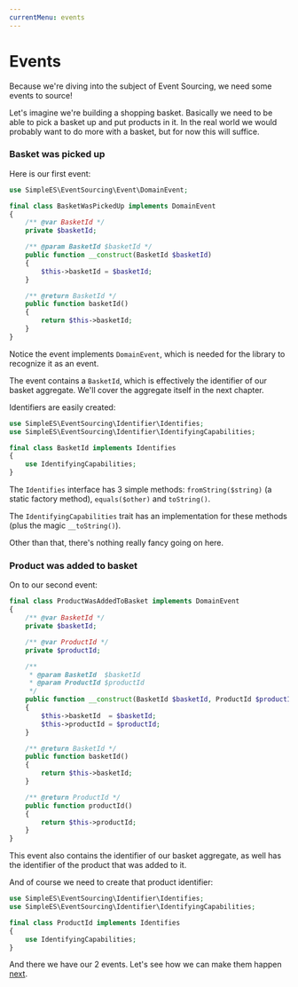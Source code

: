 ```yaml
---
currentMenu: events
---
```


# Events

Because we're diving into the subject of Event Sourcing, we need some events to source!

Let's imagine we're building a shopping basket. Basically we need to be able to pick a basket up and put products in it.
In the real world we would probably want to do more with a basket, but for now this will suffice.


### Basket was picked up

Here is our first event:

```php
use SimpleES\EventSourcing\Event\DomainEvent;

final class BasketWasPickedUp implements DomainEvent
{
    /** @var BasketId */
    private $basketId;

    /** @param BasketId $basketId */
    public function __construct(BasketId $basketId)
    {
        $this->basketId = $basketId;
    }

    /** @return BasketId */
    public function basketId()
    {
        return $this->basketId;
    }
}
```

Notice the event implements `DomainEvent`, which is needed for the library to recognize it as an event.

The event contains a `BasketId`, which is effectively the identifier of our basket aggregate. We'll cover the aggregate itself in the next chapter.

Identifiers are easily created:

```php
use SimpleES\EventSourcing\Identifier\Identifies;
use SimpleES\EventSourcing\Identifier\IdentifyingCapabilities;

final class BasketId implements Identifies
{
    use IdentifyingCapabilities;
}
```

The `Identifies` interface has 3 simple methods: `fromString($string)` (a static factory method), `equals($other)` and `toString()`.

The `IdentifyingCapabilities` trait has an implementation for these methods (plus the magic `__toString()`).

Other than that, there's nothing really fancy going on here.


### Product was added to basket

On to our second event:

```php
final class ProductWasAddedToBasket implements DomainEvent
{
    /** @var BasketId */
    private $basketId;

    /** @var ProductId */
    private $productId;

    /**
     * @param BasketId  $basketId
     * @param ProductId $productId
     */
    public function __construct(BasketId $basketId, ProductId $productId)
    {
        $this->basketId  = $basketId;
        $this->productId = $productId;
    }

    /** @return BasketId */
    public function basketId()
    {
        return $this->basketId;
    }

    /** @return ProductId */
    public function productId()
    {
        return $this->productId;
    }
}
```

This event also contains the identifier of our basket aggregate, as well has the identifier of the product that was added to it.

And of course we need to create that product identifier:

```php
use SimpleES\EventSourcing\Identifier\Identifies;
use SimpleES\EventSourcing\Identifier\IdentifyingCapabilities;

final class ProductId implements Identifies
{
    use IdentifyingCapabilities;
}
```

And there we have our 2 events. Let's see how we can make them happen [next](/event-sourcing/aggregates).
